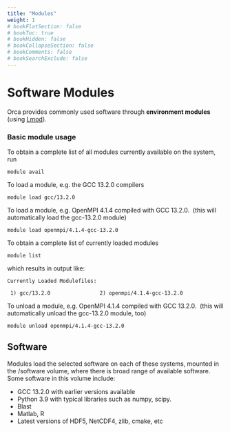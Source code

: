 ```yaml
---
title: "Modules"
weight: 1
# bookFlatSection: false
# bookToc: true
# bookHidden: false
# bookCollapseSection: false
# bookComments: false
# bookSearchExclude: false
---
```


# Software Modules

Orca provides commonly used software through **environment modules** (using [Lmod](https://lmod.readthedocs.io/en/latest/)).

### Basic module usage

To obtain a complete list of all modules currently available on the system, run

```
module avail
```

To load a module, e.g. the GCC 13.2.0 compilers

```
module load gcc/13.2.0
```

To load a module, e.g. OpenMPI 4.1.4 compiled with GCC 13.2.0.  (this will automatically load the gcc-13.2.0 module) 

```
module load openmpi/4.1.4-gcc-13.2.0
```

To obtain a complete list of currently loaded modules

```
module list
```

which results in output like:

```
Currently Loaded Modulefiles:

 1) gcc/13.2.0                2) openmpi/4.1.4-gcc-13.2.0
```

To unload a module, e.g. OpenMPI 4.1.4 compiled with GCC 13.2.0.  (this will automatically unload the gcc-13.2.0 module, too) 

```
module unload openmpi/4.1.4-gcc-13.2.0
```

## Software

Modules load the selected software on each of these systems, mounted in the /software volume, where there is broad range of available software.  Some software in this volume include:

  + GCC 13.2.0 with earlier versions available
  + Python 3.9 with typical libraries such as numpy, scipy.
  + Blast
  + Matlab, R
  + Latest versions of HDF5, NetCDF4, zlib, cmake, etc
